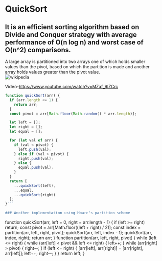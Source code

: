 # QuickSort

## It is an efficient sorting algorithm based on Divide and Conquer strategy with average performance of O(n log n) and worst case of O(n^2) comparisons.

A large array is partitioned into two arrays one of which holds smaller values than the pivot, based on which the partition is made and another array holds values greater than the pivot value.  
![wikipedia](https://upload.wikimedia.org/wikipedia/commons/6/6a/Sorting_quicksort_anim.gif)  
  
Video-https://www.youtube.com/watch?v=MZaf_9IZCrc  

```javascript
function quickSort(arr) {
  if (arr.length <= 1) {
    return arr;
  }
  const pivot = arr[Math.floor(Math.random() * arr.length)];

  let left = [];
  let right = [];
  let equal = [];

  for (let val of arr) {
    if (val < pivot) {
      left.push(val);
    } else if (val > pivot) {
      right.push(val);
    } else {
      equal.push(val);
    }
  }
  return [
    ...quickSort(left),
    ...equal,
    ...quickSort(right)
  ];
}```  
  
### Another implementation using Hoare's partition scheme  


```
function quickSort(arr, left = 0, right = arr.length - 1) {
  if (left >= right) return;
  const pivot = arr[Math.floor((left + right) / 2)];
  const index = partition(arr, left, right, pivot);
  quickSort(arr, left, index - 1);
  quickSort(arr, index, right);
  return arr;
}
function partition(arr, left, right, pivot) {
  while (left <= right) {
    while (arr[left] < pivot && left <= right) {
      left++;
    }
    while (arr[right] > pivot) {
      right--;
    }
    if (left <= right) {
      [arr[left], arr[right]] = [arr[right], arr[left]];
      left++;
      right--;
    }
  }
  return left;
}

```
